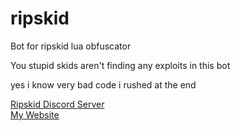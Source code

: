 # ripskid 
Bot for ripskid lua obfuscator

You stupid skids aren't finding any exploits in this bot

yes i know very bad code i rushed at the end

[Ripskid Discord Server](https://discord.gg/Hz6BP8)
<br />
[My Website](https://memester.cf)